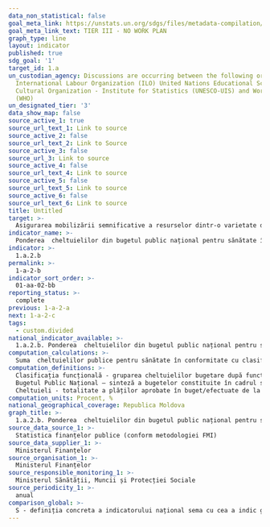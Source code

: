 ```yaml
---
data_non_statistical: false
goal_meta_link: https://unstats.un.org/sdgs/files/metadata-compilation/Metadata-Goal-1.pdf
goal_meta_link_text: TIER III - NO WORK PLAN
graph_type: line
layout: indicator
published: true
sdg_goal: '1'
target_id: 1.a
un_custodian_agency: Discussions are occurring between the following organisations
  International Labour Organization (ILO) United Nations Educational Scientific and
  Cultural Organization - Institute for Statistics (UNESCO-UIS) and World Health Organization
  (WHO)
un_designated_tier: '3'
data_show_map: false
source_active_1: true
source_url_text_1: Link to source
source_active_2: false
source_url_text_2: Link to Source
source_active_3: false
source_url_3: Link to source
source_active_4: false
source_url_text_4: Link to source
source_active_5: false
source_url_text_5: Link to source
source_active_6: false
source_url_text_6: Link to source
title: Untitled
target: >-
  Asigurarea mobilizării semnificative a resurselor dintr-o varietate de surse, inclusiv prin cooperare    sporită pentru dezvoltare, pentru a oferi mijloace adecvate și previzibile pentru țările în curs de dezvoltare, în special țările cel mai puțin dezvoltate pentru a pune în aplicare programe și politici pentru eradicarea sărăciei în toate dimensiunile sale
indicator_name: >-
  Ponderea  cheltuielilor din bugetul public național pentru sănătate în totalul cheltuielilor bugetului public național
indicator: >-
  1.a.2.b
permalink: >-
  1-a-2-b
indicator_sort_order: >-
  01-aa-02-bb
reporting_status: >-
  complete
previous: 1-a-2-a
next: 1-a-2-c
tags:
  - custom.divided
national_indicator_available: >-
  1.a.2.b. Ponderea  cheltuielilor din bugetul public național pentru sănătate în totalul cheltuielilor bugetului public național
computation_calculations: >-
  Suma  cheltuielilor publice pentru sănătate în conformitate cu clasificarea funcțională a cheltuielilor bugetare pe tipuri (grupa principală 07), raportată la cheltuielile totale ale Bugetului Public Național, în corespundere cu „Clasificația statisticilor financiare guvernamentale (GFS)” elaborată de către FMI. (Ordinul MF nr. 208 din 24.12.2015, privind [Clasificația bugetară](https://mf.gov.md/ro/buget/informa%C8%9Bii-cu-caracter-metodologic/clasifica%C8%9Bia-bugetar%C4%83) )
computation_definitions: >-
  Clasificația funcțională - gruparea cheltuielilor bugetare după funcții și obiective socio-economice, care se exercită în cadrul sectorului bugetar. Un rol major al clasificației funcționale este asigurarea comparabilității sectorului bugetar din diferite țări, respectiv standardele internaționale urmează a fi respectate cu strictețe. Clasificația funcțională a cheltuielilor bugetare în Republica Moldova este în conformitate cu Clasificația Funcțiilor Guvernului COFOG (Classification of Functions of Government) elaborată de Organizația pentru Cooperare și Dezvoltare Economică și utilizată în practica mondială în calitate de standarde (Anexa 6 la Ordinul MF nr. 208 Din 24.12.2015, privind [Clasificația bugetară](https://mf.gov.md/ro/buget/informa%C8%9Bii-cu-caracter-metodologic/clasifica%C8%9Bia-bugetar%C4%83) ).<br> 
  Bugetul Public Național – sinteză a bugetelor constituite în cadrul sistemului bugetar, cu excluderea transferurilor inter bugetare. BPN cuprinde: bugetul de stat, bugetul asigurărilor sociale de stat, fondurile obligatorii de asigurări de asistență medicală, bugetele locale (art. 26 din [Legea nr. 181 din 25.07.2014, finanțelor publice și responsabilității bugetar-fiscale](http://lex.justice.md/md/354213/) ). <br> 
  Cheltuieli - totalitate a plăților aprobate în buget/efectuate de la buget, cu excepția celor aferente operațiunilor cu activele financiare și cu datoriile bugetului (Legea nr. 181 din 25.07.2014, finanțelor publice și responsabilității bugetar-fiscale)
computation_units: Procent, %
national_geographical_coverage: Republica Moldova
graph_title: >-
  1.a.2.b. Ponderea  cheltuielilor din bugetul public național pentru sănătate în totalul cheltuielilor bugetului public național
source_data_source_1: >-
  Statistica finanțelor publice (conform metodologiei FMI)
source_data_supplier_1: >-
  Ministerul Finanțelor
source_organisation_1: >-
  Ministerul Finanțelor
source_responsible_monitoring_1: >-
  Ministerul Sănătății, Muncii și Protecției Sociale
source_periodicity_1: >-
  anual
comparison_global: >-
  S - definiția concreta a indicatorului național sema cu cea a indic global, dar se va reveni după finalizarea metadatelor indicatorului global
---
```

